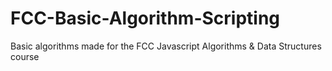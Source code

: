 # FCC-Basic-Algorithm-Scripting
Basic algorithms made for the FCC Javascript Algorithms &amp; Data Structures course
